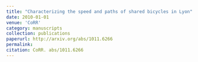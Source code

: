 ```yaml
---
title: "Characterizing the speed and paths of shared bicycles in Lyon"
date: 2010-01-01
venue: 'CoRR'
category: manuscripts
collection: publications
paperurl: http://arxiv.org/abs/1011.6266
permalink: 
citation: CoRR. abs/1011.6266
---
```

